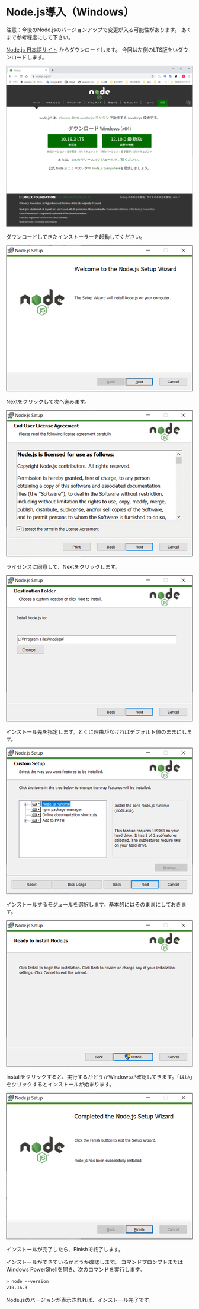 # Node.js導入（Windows）

注意：今後のNode.jsのバージョンアップで変更が入る可能性があります。
あくまで参考程度にして下さい。

[Node.js 日本語サイト](https://nodejs.org/ja/) からダウンロードします。
今回は左側のLTS版をいダウンロードします。

![Node.jsダウンロード](./image/download.png)

ダウンロードしてきたインストーラーを起動してください。

![インストーラー01](./image/install_01.png)

Nextをクリックして次へ進みます。

![インストーラー02](./image/install_02.png)

ライセンスに同意して、Nextをクリックします。

![インストーラー03](./image/install_03.png)

インストール先を指定します。とくに理由がなければデフォルト値のままにします。

![インストーラー04](./image/install_04.png)

インストールするモジュールを選択します。基本的にはそのままにしておきます。

![インストーラー05](./image/install_05.png)

Installをクリックすると、実行するかどうかWindowsが確認してきます。「はい」をクリックするとインストールが始まります。

![インストーラー06](./image/install_06.png)

インストールが完了したら、Finishで終了します。

インストールができているかどうか確認します。
コマンドプロンプトまたはWindows PowerShellを開き、次のコマンドを実行します。

```bat
> node --version
v10.16.3
```

Node.jsのバージョンが表示されれば、インストール完了です。
